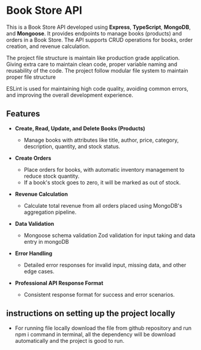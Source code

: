 # Book Store API

This is a Book Store API developed using **Express**, **TypeScript**, **MongoDB**, and **Mongoose**. It provides endpoints to manage books (products) and orders in a Book Store. The API supports CRUD operations for books, order creation, and revenue calculation.

The project file structure is maintain like production grade application. Giving extra care to maintain clean code, proper variable naming and reusability of the code. The project follow modular file system to maintain proper file structure

ESLint is used for maintaining high code quality, avoiding common errors, and improving the overall development experience.



## Features

- **Create, Read, Update, and Delete Books (Products)**
  - Manage books with attributes like title, author, price, category, description, quantity, and stock status.
  
- **Create Orders**
  - Place orders for books, with automatic inventory management to reduce stock quantity.
  - If a book's stock goes to zero, it will be marked as out of stock.

- **Revenue Calculation**
  - Calculate total revenue from all orders placed using MongoDB's aggregation pipeline.

- **Data Validation**
  - Mongoose schema validation Zod validation for input taking and data entry in mongoDB

- **Error Handling**
  - Detailed error responses for invalid input, missing data, and other edge cases.


- **Professional API Response Format**
  - Consistent response format for success and error scenarios.


## instructions on setting up the project locally

- For running file locally download the file from github repository and run npm i command in terminal, all the dependency will be download automatically and the project is good to run. 
